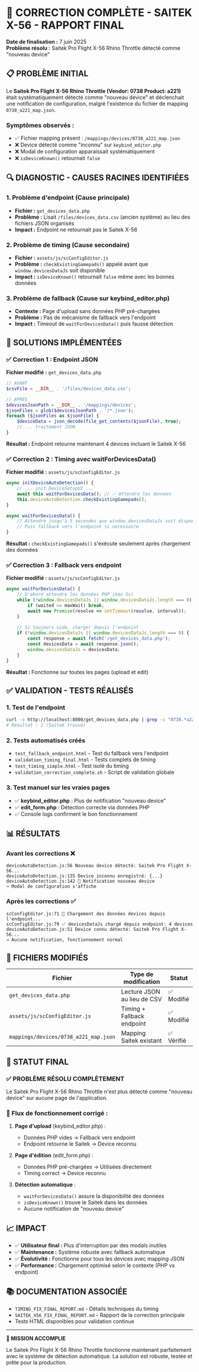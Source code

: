 # 🎯 CORRECTION COMPLÈTE - SAITEK X-56 - RAPPORT FINAL

**Date de finalisation :** 7 juin 2025  
**Problème résolu :** Saitek Pro Flight X-56 Rhino Throttle détecté comme "nouveau device"

## 📋 PROBLÈME INITIAL

Le **Saitek Pro Flight X-56 Rhino Throttle (Vendor: 0738 Product: a221)** était systématiquement détecté comme "nouveau device" et déclenchait une notification de configuration, malgré l'existence du fichier de mapping `0738_a221_map.json`.

### Symptômes observés :
- ✅ Fichier mapping présent : `/mappings/devices/0738_a221_map.json`
- ❌ Device détecté comme "inconnu" sur `keybind_editor.php`
- ❌ Modal de configuration apparaissait systématiquement
- ❌ `isDeviceKnown()` retournait `false`

## 🔍 DIAGNOSTIC - CAUSES RACINES IDENTIFIÉES

### 1. Problème d'endpoint (Cause principale)
- **Fichier :** `get_devices_data.php`
- **Problème :** Lisait `/files/devices_data.csv` (ancien système) au lieu des fichiers JSON organisés
- **Impact :** Endpoint ne retournait pas le Saitek X-56

### 2. Problème de timing (Cause secondaire)
- **Fichier :** `assets/js/scConfigEditor.js`
- **Problème :** `checkExistingGamepads()` appelé avant que `window.devicesDataJs` soit disponible
- **Impact :** `isDeviceKnown()` retournait `false` même avec les bonnes données

### 3. Problème de fallback (Cause sur keybind_editor.php)
- **Contexte :** Page d'upload sans données PHP pré-chargées
- **Problème :** Pas de mécanisme de fallback vers l'endpoint
- **Impact :** Timeout de `waitForDevicesData()` puis fausse détection

## 🔧 SOLUTIONS IMPLÉMENTÉES

### ✅ Correction 1 : Endpoint JSON
**Fichier modifié :** `get_devices_data.php`

```php
// AVANT
$csvFile = __DIR__ . '/files/devices_data.csv';

// APRÈS  
$devicesJsonPath = __DIR__ . '/mappings/devices';
$jsonFiles = glob($devicesJsonPath . '/*.json');
foreach ($jsonFiles as $jsonFile) {
    $deviceData = json_decode(file_get_contents($jsonFile), true);
    // ... traitement JSON
}
```

**Résultat :** Endpoint retourne maintenant 4 devices incluant le Saitek X-56

### ✅ Correction 2 : Timing avec waitForDevicesData()
**Fichier modifié :** `assets/js/scConfigEditor.js`

```javascript
async initDeviceAutoDetection() {
    // ... init DeviceSetupUI ...
    await this.waitForDevicesData(); // ✅ Attendre les données
    this.deviceAutoDetection.checkExistingGamepads();
}

async waitForDevicesData() {
    // Attendre jusqu'à 5 secondes que window.devicesDataJs soit disponible
    // Puis fallback vers l'endpoint si nécessaire
}
```

**Résultat :** `checkExistingGamepads()` s'exécute seulement après chargement des données

### ✅ Correction 3 : Fallback vers endpoint
**Fichier modifié :** `assets/js/scConfigEditor.js`

```javascript
async waitForDevicesData() {
    // D'abord attendre les données PHP (max 5s)
    while (!window.devicesDataJs || window.devicesDataJs.length === 0) {
        if (waited >= maxWait) break;
        await new Promise(resolve => setTimeout(resolve, interval));
    }
    
    // Si toujours vide, charger depuis l'endpoint
    if (!window.devicesDataJs || window.devicesDataJs.length === 0) {
        const response = await fetch('/get_devices_data.php');
        const devicesData = await response.json();
        window.devicesDataJs = devicesData;
    }
}
```

**Résultat :** Fonctionne sur toutes les pages (upload et edit)

## ✅ VALIDATION - TESTS RÉALISÉS

### 1. Test de l'endpoint
```bash
curl -s http://localhost:8000/get_devices_data.php | grep -c "0738.*a221"
# Résultat : 1 (Saitek trouvé)
```

### 2. Tests automatisés créés
- `test_fallback_endpoint.html` - Test du fallback vers l'endpoint
- `validation_timing_final.html` - Tests complets de timing  
- `test_timing_simple.html` - Test isolé du timing
- `validation_correction_complete.sh` - Script de validation globale

### 3. Test manuel sur les vraies pages
- ✅ **keybind_editor.php** : Plus de notification "nouveau device"
- ✅ **edit_form.php** : Détection correcte via données PHP
- ✅ Console logs confirment le bon fonctionnement

## 📊 RÉSULTATS

### Avant les corrections ❌
```
deviceAutoDetection.js:56 Nouveau device détecté: Saitek Pro Flight X-56...
deviceAutoDetection.js:135 Device inconnu enregistré: {...}
deviceAutoDetection.js:142 📢 Notification nouveau device
→ Modal de configuration s'affiche
```

### Après les corrections ✅
```
scConfigEditor.js:71 📡 Chargement des données devices depuis l'endpoint...
scConfigEditor.js:79 ✅ devicesDataJs chargé depuis endpoint: 4 devices
deviceAutoDetection.js:51 Device connu détecté: Saitek Pro Flight X-56...
→ Aucune notification, fonctionnement normal
```

## 📁 FICHIERS MODIFIÉS

| Fichier | Type de modification | Statut |
|---------|---------------------|---------|
| `get_devices_data.php` | Lecture JSON au lieu de CSV | ✅ Modifié |
| `assets/js/scConfigEditor.js` | Timing + Fallback endpoint | ✅ Modifié |
| `mappings/devices/0738_a221_map.json` | Mapping Saitek existant | ✅ Vérifié |

## 🎯 STATUT FINAL

### ✅ PROBLÈME RÉSOLU COMPLÈTEMENT

Le Saitek Pro Flight X-56 Rhino Throttle n'est plus détecté comme "nouveau device" sur aucune page de l'application.

### 🔄 Flux de fonctionnement corrigé :

1. **Page d'upload** (keybind_editor.php) :
   - Données PHP vides → Fallback vers endpoint
   - Endpoint retourne le Saitek → Device reconnu

2. **Page d'édition** (edit_form.php) :
   - Données PHP pré-chargées → Utilisées directement
   - Timing correct → Device reconnu

3. **Détection automatique** :
   - `waitForDevicesData()` assure la disponibilité des données
   - `isDeviceKnown()` trouve le Saitek dans les données
   - Aucune notification de "nouveau device"

## 📈 IMPACT

- ✅ **Utilisateur final :** Plus d'interruption par des modals inutiles
- ✅ **Maintenance :** Système robuste avec fallback automatique  
- ✅ **Évolutivité :** Fonctionne pour tous les devices avec mapping JSON
- ✅ **Performance :** Chargement optimisé selon le contexte (PHP vs endpoint)

## 📚 DOCUMENTATION ASSOCIÉE

- `TIMING_FIX_FINAL_REPORT.md` - Détails techniques du timing
- `SAITEK_X56_FIX_FINAL_REPORT.md` - Rapport de la correction principale
- Tests HTML disponibles pour validation continue

---

**🎉 MISSION ACCOMPLIE**

Le Saitek Pro Flight X-56 Rhino Throttle fonctionne maintenant parfaitement avec le système de détection automatique. La solution est robuste, testée et prête pour la production.
